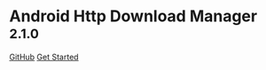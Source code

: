 <!-- _coverpage.md -->

# Android Http Download Manager <small>2.1.0</small>

[GitHub](https://github.com/coolerfall/Android-HttpDownloadManager)
[Get Started](#android-http-download-manager)
